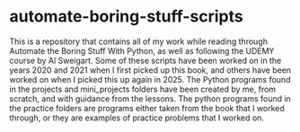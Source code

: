 # automate-boring-stuff-scripts
This is a repository that contains all of my work while reading through Automate the Boring Stuff With Python, as well as following the UDEMY course by Al Sweigart. Some of these scripts have been worked on in the years 2020 and 2021 when I first picked up this book, and others have been worked on when I picked this up again in 2025. The Python programs found in the projects and mini_projects folders have been created by me, from scratch, and with guidance from the lessons. The python programs found in the practice folders are programs either taken from the book that I worked through, or they are examples of practice problems that I worked on.

